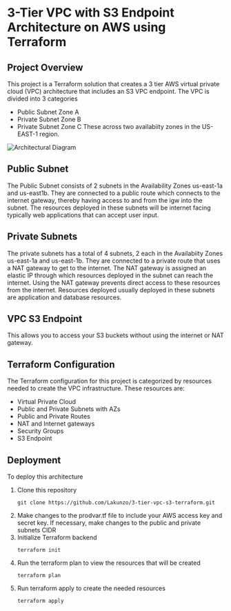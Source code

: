# 3-Tier VPC with S3 Endpoint Architecture on AWS using Terraform 

## Project Overview
This project is a Terraform solution that creates a 3 tier AWS virtual private cloud (VPC) architecture that includes an S3 VPC endpoint. The VPC is divided into 3 categories
* Public Subnet Zone A
* Private Subnet Zone B
* Private Subnet Zone C
These across two availabiity zones in the US-EAST-1 region. 

![Architectural Diagram](https://i.postimg.cc/Bn6jLTz6/3-tier-vpc-drawio.png)

## Public Subnet
The Public Subnet consists of 2 subnets in the Availability Zones us-east-1a and us-east1b. They are connected to a public route which connects to the internet gateway, thereby having access to and from the igw into the subnet. The resources deployed in these subnets will be internet facing typically web applications that can accept user input. 

## Private Subnets
The private subnets has a total of 4 subnets, 2 each in the Availabiity Zones us-east-1a and us-east-1b. They are connected to a private route that uses a NAT gateway to get to the internet. The NAT gateway is assigned an elastic IP through which resources deployed in the subnet can reach the internet. Using the NAT gateway prevents direct access to these resources from the internet. Resources deployed usually deployed in these subnets are application and database resources.

## VPC S3 Endpoint
This allows you to access your S3 buckets without using the internet or NAT gateway. 

## Terraform Configuration
The Terraform configuration for this project is categorized by resources needed to create the VPC infrastructure. These resources are:
* Virtual Private Cloud
* Public and Private Subnets with AZs
* Public and Private Routes
* NAT and Internet gateways
* Security Groups
* S3 Endpoint

## Deployment
To deploy this architecture 
1. Clone this repository
    ```
   git clone https://github.com/Lakunzo/3-tier-vpc-s3-terraform.git

2. Make changes to the prodvar.tf file to include your AWS access key and secret key. If necessary, make changes to the public and private subnets CIDR
3. Initialize Terraform backend
   ```
   terraform init
4. Run the terraform plan to view the resources that will be created
   ```
   terraform plan
5. Run terraform apply to create the needed resources
   ```
   terraform apply
